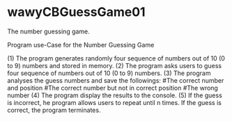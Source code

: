 # wawyCBGuessGame01
The number guessing game.

Program use-Case for the Number Guessing Game

(1) The program generates randomly four sequence of numbers out of 10 (0 to 9) numbers and stored in memory.
(2) The program asks users to guess four sequence of numbers out of 10 (0 to 9) numbers.
(3) The program analyses the guess numbers and save the followings:
      #The correct number and position
      #The correct number but not in correct position
      #The wrong number
(4) The program display the results to the console.
(5) If the guess is incorrect, he program allows users to repeat until n times. If the guess is correct, the program terminates.


